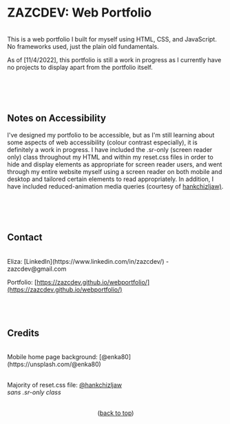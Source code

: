 <div id="top"></div>

# ZAZCDEV: Web Portfolio
<br>
This is a web portfolio I built for myself using HTML, CSS, and JavaScript. No frameworks used, just the plain old fundamentals. 

As of [11/4/2022], this portfolio is still a work in progress as I currently have no projects to display apart from the portfolio itself. 
<br>
<br>
<br>
<br>
<br>

## Notes on Accessibility
I've designed my portfolio to be accessible, but as I'm still learning about some aspects of web accessibility (colour contrast especially), 
it is definitely a work in progress. I have included the .sr-only (screen reader only) class throughout my HTML and within my reset.css files
in order to hide and display elements as appropriate for screen reader users, and went through my entire website myself using a screen reader 
on both mobile and desktop and tailored certain elements to read appropriately. In addition, I have included reduced-animation media queries 
(courtesy of [hankchizljaw)](https://github.com/hankchizljaw/modern-css-reset).  
<br>
<br>
<br>
<br>

## Contact
<br>
Eliza: [LinkedIn](https://www.linkedin.com/in/zazcdev/) - zazcdev@gmail.com

Portfolio: [https://zazcdev.github.io/webportfolio/](https://zazcdev.github.io/webportfolio/)
<br>
<br>
<br>
<br>

## Credits
<br>
Mobile home page background: [@enka80](https://unsplash.com/@enka80)
<br>
<br>

Majority of reset.css file: [@hankchizljaw](https://github.com/hankchizljaw/modern-css-reset)  
*sans .sr-only class*
<br>
<br>

<p align="center">(<a href="#top">back to top</a>)</p>
